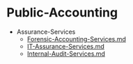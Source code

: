
# Public-Accounting

- Assurance-Services
  - [Forensic-Accounting-Services.md](./Forensic-Accounting-Services.md)
  - [IT-Assurance-Services.md](./IT-Assurance-Services.md)
  - [Internal-Audit-Services.md](./Internal-Audit-Services.md)

